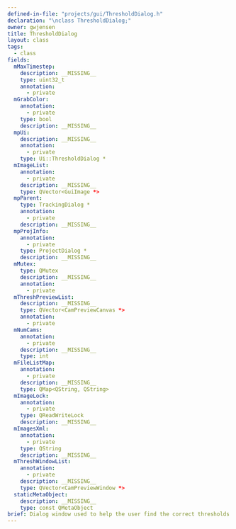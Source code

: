 ```yaml
---
defined-in-file: "projects/gui/ThresholdDialog.h"
declaration: "\nclass ThresholdDialog;"
owner: gwjensen
title: ThresholdDialog
layout: class
tags:
  - class
fields:
  mMaxTimestep:
    description: __MISSING__
    type: uint32_t
    annotation:
      - private
  mGrabColor:
    annotation:
      - private
    type: bool
    description: __MISSING__
  mpUi:
    description: __MISSING__
    annotation:
      - private
    type: Ui::ThresholdDialog *
  mImageList:
    annotation:
      - private
    description: __MISSING__
    type: QVector<GuiImage *>
  mpParent:
    type: TrackingDialog *
    annotation:
      - private
    description: __MISSING__
  mpProjInfo:
    annotation:
      - private
    type: ProjectDialog *
    description: __MISSING__
  mMutex:
    type: QMutex
    description: __MISSING__
    annotation:
      - private
  mThreshPreviewList:
    description: __MISSING__
    type: QVector<CamPreviewCanvas *>
    annotation:
      - private
  mNumCams:
    annotation:
      - private
    description: __MISSING__
    type: int
  mFileListMap:
    annotation:
      - private
    description: __MISSING__
    type: QMap<QString, QString>
  mImageLock:
    annotation:
      - private
    type: QReadWriteLock
    description: __MISSING__
  mImagesXml:
    annotation:
      - private
    type: QString
    description: __MISSING__
  mThreshWindowList:
    annotation:
      - private
    description: __MISSING__
    type: QVector<CamPreviewWindow *>
  staticMetaObject:
    description: __MISSING__
    type: const QMetaObject
brief: Dialog window used to help the user find the correct thresholds needed to track their marker points in the images.
---
```

